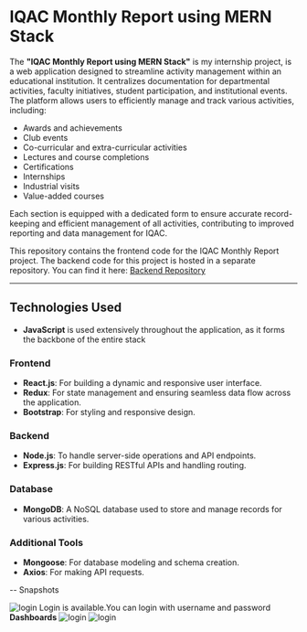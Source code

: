 # IQAC Monthly Report using MERN Stack

The **"IQAC Monthly Report using MERN Stack"** is my internship project, is a web application designed to streamline activity management within an educational institution. It centralizes documentation for departmental activities, faculty initiatives, student participation, and institutional events. The platform allows users to efficiently manage and track various activities, including:
- Awards and achievements
- Club events
- Co-curricular and extra-curricular activities
- Lectures and course completions
- Certifications
- Internships
- Industrial visits
- Value-added courses

Each section is equipped with a dedicated form to ensure accurate record-keeping and efficient management of all activities, contributing to improved reporting and data management for IQAC.

This repository contains the frontend code for the IQAC Monthly Report project. The backend code for this project is hosted in a separate repository. You can find it here:
[Backend Repository](https://github.com/HariniRR/Internship_project_Backend.git)

---

## Technologies Used
- **JavaScript** is used extensively throughout the application, as it forms the backbone of the entire stack
### Frontend
- **React.js**: For building a dynamic and responsive user interface.
- **Redux**: For state management and ensuring seamless data flow across the application.
- **Bootstrap**: For styling and responsive design.

### Backend
- **Node.js**: To handle server-side operations and API endpoints.
- **Express.js**: For building RESTful APIs and handling routing.

### Database
- **MongoDB**: A NoSQL database used to store and manage records for various activities.

### Additional Tools
- **Mongoose**: For database modeling and schema creation.
- **Axios**: For making API requests.

--
Snapshots

![login](D:\miniproject_docs\project_outputs\login.jpg)
Login is available.You can login with username and password
**Dashboards**
![login](D:\miniproject_docs\project_outputs\login.jpg)
![login](D:\miniproject_docs\project_outputs\login.jpg)



